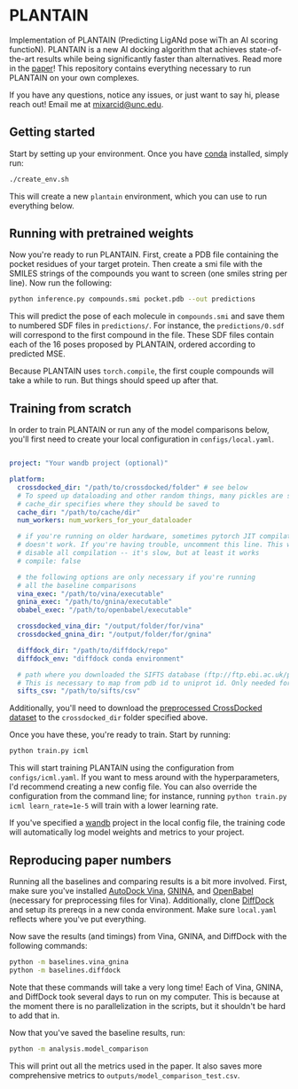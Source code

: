 # PLANTAIN

Implementation of PLANTAIN (Predicting LigANd pose wiTh an AI scoring functioN). PLANTAIN is a new AI docking algorithm that achieves state-of-the-art results while being significantly faster than alternatives. Read more in the [paper](https://arxiv.org/abs/2307.12090)! This repository contains everything necessary to run PLANTAIN on your own complexes.

If you have any questions, notice any issues, or just want to say hi, please reach out! Email me at [mixarcid@unc.edu](mailto:mixarcid@unc.edu).

## Getting started

Start by setting up your environment. Once you have [conda](https://docs.conda.io) installed, simply run:
```bash
./create_env.sh
```
This will create a new `plantain` environment, which you can use to run everything below.

## Running with pretrained weights

Now you're ready to run PLANTAIN. First, create a PDB file containing the pocket residues of your target protein. Then create a smi file with the SMILES strings of the compounds you want to screen (one smiles string per line). Now run the following:

```bash
python inference.py compounds.smi pocket.pdb --out predictions
```

This will predict the pose of each molecule in `compounds.smi` and save them to numbered SDF files in `predictions/`. For instance, the `predictions/0.sdf` will correspond to the first compound in the file. These SDF files contain each of the 16 poses proposed by PLANTAIN, ordered according to predicted MSE.

Because PLANTAIN uses `torch.compile`, the first couple compounds will take a while to run. But things should speed up after that.

## Training from scratch

In order to train PLANTAIN or run any of the model comparisons below, you'll first need to create your local configuration in `configs/local.yaml`.

```yaml

project: "Your wandb project (optional)"

platform:
  crossdocked_dir: "/path/to/crossdocked/folder" # see below
  # To speed up dataloading and other random things, many pickles are saved.
  # cache_dir specifies where they should be saved to
  cache_dir: "/path/to/cache/dir"
  num_workers: num_workers_for_your_dataloader

  # if you're running on older hardware, sometimes pytorch JIT compilation
  # doesn't work. If you're having trouble, uncomment this line. This will
  # disable all compilation -- it's slow, but at least it works
  # compile: false

  # the following options are only necessary if you're running
  # all the baseline comparisons
  vina_exec: "/path/to/vina/executable"
  gnina_exec: "/path/to/gnina/executable"
  obabel_exec: "/path/to/openbabel/executable"

  crossdocked_vina_dir: "/output/folder/for/vina"
  crossdocked_gnina_dir: "/output/folder/for/gnina"

  diffdock_dir: "/path/to/diffdock/repo"
  diffdock_env: "diffdock conda environment"

  # path where you downloaded the SIFTS database (ftp://ftp.ebi.ac.uk/pub/databases/msd/sifts/flatfiles/csv/pdb_chain_uniprot.csv.gz)
  # This is necessary to map from pdb id to uniprot id. Only needed for the DiffDock comparison
  sifts_csv: "/path/to/sifts/csv"

```

Additionally, you'll need to download the [preprocessed CrossDocked dataset](https://storage.googleapis.com/plantain_data/CrossDockedPreproc.tar.gz) to the `crossdocked_dir` folder specified above.

Once you have these, you're ready to train. Start by running:
```bash
python train.py icml
```
This will start training PLANTAIN using the configuration from `configs/icml.yaml`. If you want to mess around with the hyperparameters, I'd recommend creating a new config file. You can also override the configuration from the command line; for instance, running `python train.py icml learn_rate=1e-5` will train with a lower learning rate.

If you've specified a [wandb](wandb.ai/) project in the local config file, the training code will automatically log model weights and metrics to your project.

## Reproducing paper numbers

Running all the baselines and comparing results is a bit more involved. First, make sure you've installed [AutoDock Vina](https://vina.scripps.edu/), [GNINA](https://github.com/gnina/gnina), and [OpenBabel](https://openbabel.org/wiki/Main_Page) (necessary for preprocessing files for Vina). Additionally, clone [DiffDock](https://github.com/gcorso/DiffDock) and setup its prereqs in a new conda environment. Make sure `local.yaml` reflects where you've put everything.

Now save the results (and timings) from Vina,  GNINA, and DiffDock with the following commands:
```bash
python -m baselines.vina_gnina
python -m baselines.diffdock
```
Note that these commands will take a very long time! Each of Vina, GNINA, and DiffDock took several days to run on my computer. This is because at the moment there is no parallelization in the scripts, but it shouldn't be hard to add that in.

Now that you've saved the baseline results, run:
```bash
python -m analysis.model_comparison
```
This will print out all the metrics used in the paper. It also saves more comprehensive metrics to `outputs/model_comparison_test.csv`.
